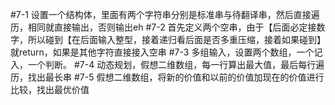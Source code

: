 #7-1
设置一个结构体，里面有两个字符串分别是标准串与待翻译串，然后直接遍历，相同就直接输出，否则输出eh
#7-2
首先定义两个空串，由于【后面必定接数字，所以碰到【在后面输入整型，接着递归看后面是否多重压缩，接着如果碰到】就return，如果是其他字符直接接入空串
#7-3
多组输入，设置两个数组，一个记入，一个判断。
#7-4
动态规划，假想二维数组，每一行算出最大值，最后每行遍历，找出最长串
#7-5
假想二维数组，将新的价值和以前的价值加现在的价值进行比较，找出最优价值
